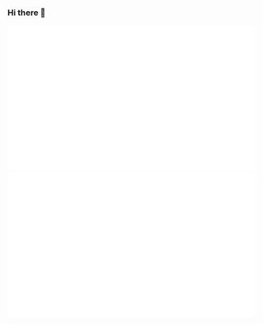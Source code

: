### Hi there 👋
<!-- ![Github Stats](https://github-readme-stats.vercel.app/api?username=Gusarov2906&bg_color=30,e96443,904e95&title_color=fff&text_color=fff) -->

![](https://raw.githubusercontent.com/Gusarov2906/github-stats-transparent/output/generated/overview.svg)
![](https://raw.githubusercontent.com/Gusarov2906/github-stats-transparent/output/generated/languages.svg)
<!--
**Gusarov2906/Gusarov2906** is a ✨ _special_ ✨ repository because its `README.md` (this file) appears on your GitHub profile.

Here are some ideas to get you started:

- 🔭 I’m currently working on ...
- 🌱 I’m currently learning ...
- 👯 I’m looking to collaborate on ...
- 🤔 I’m looking for help with ...
- 💬 Ask me about ...
- 📫 How to reach me: ...
- 😄 Pronouns: ...
- ⚡ Fun fact: ...
-->
